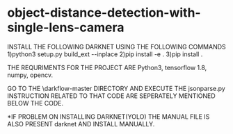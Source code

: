 # object-distance-detection-with-single-lens-camera
INSTALL THE FOLLOWING DARKNET USING THE FOLLOWING COMMANDS
1)python3 setup.py build_ext --inplace
2)pip install -e .
3)pip install .

THE REQURIMENTS FOR THE PROJECT ARE Python3, tensorflow 1.8, numpy, opencv.

GO TO THE \darkflow-master DIRECTORY AND EXECUTE THE jsonparse.py INSTRUCTION RELATED TO THAT CODE ARE SEPERATELY MENTIONED BELOW THE CODE.

*IF PROBLEM ON INSTALLING DARKNET(YOLO) THE MANUAL FILE IS ALSO PRESENT darknet AND INSTALL MANUALLY.
